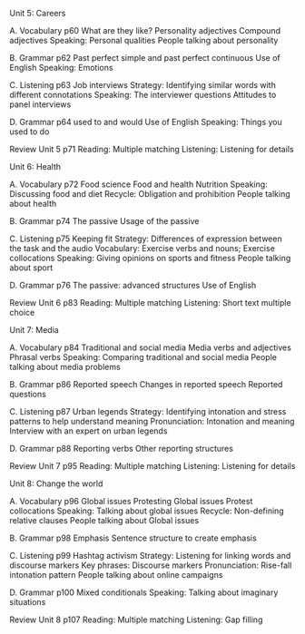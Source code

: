 Unit 5: Careers

A. Vocabulary
p60 What are they like?
Personality adjectives
Compound adjectives
Speaking: Personal qualities
People talking about personality

B. Grammar
p62 Past perfect simple and past perfect continuous
Use of English
Speaking: Emotions

C. Listening
p63 Job interviews
Strategy: Identifying similar words with different connotations
Speaking: The interviewer questions
Attitudes to panel interviews

D. Grammar
p64 used to and would
Use of English
Speaking: Things you used to do

Review Unit 5 p71
Reading: Multiple matching
Listening: Listening for details

Unit 6: Health

A. Vocabulary
p72 Food science
Food and health
Nutrition
Speaking: Discussing food and diet
Recycle: Obligation and prohibition
People talking about health

B. Grammar
p74 The passive
Usage of the passive

C. Listening
p75 Keeping fit
Strategy: Differences of expression between the task and the audio
Vocabulary: Exercise verbs and nouns; Exercise collocations
Speaking: Giving opinions on sports and fitness
People talking about sport

D. Grammar
p76 The passive: advanced structures
Use of English

Review Unit 6 p83
Reading: Multiple matching
Listening: Short text multiple choice

Unit 7: Media

A. Vocabulary
p84 Traditional and social media
Media verbs and adjectives
Phrasal verbs
Speaking: Comparing traditional and social media
People talking about media problems

B. Grammar
p86 Reported speech
Changes in reported speech
Reported questions

C. Listening
p87 Urban legends
Strategy: Identifying intonation and stress patterns to help understand meaning
Pronunciation: Intonation and meaning
Interview with an expert on urban legends

D. Grammar
p88 Reporting verbs
Other reporting structures

Review Unit 7 p95
Reading: Multiple matching
Listening: Listening for details

Unit 8: Change the world

A. Vocabulary
p96 Global issues
Protesting
Global issues
Protest collocations
Speaking: Talking about global issues
Recycle: Non-defining relative clauses
People talking about Global issues

B. Grammar
p98 Emphasis
Sentence structure to create emphasis

C. Listening
p99 Hashtag activism
Strategy: Listening for linking words and discourse markers
Key phrases: Discourse markers
Pronunciation: Rise-fall intonation pattern
People talking about online campaigns

D. Grammar
p100 Mixed conditionals
Speaking: Talking about imaginary situations

Review Unit 8 p107
Reading: Multiple matching
Listening: Gap filling